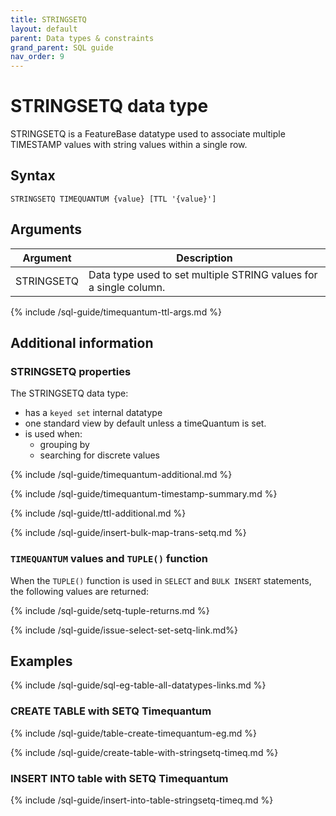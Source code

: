 ```yaml
---
title: STRINGSETQ
layout: default
parent: Data types & constraints
grand_parent: SQL guide
nav_order: 9
---
```


# STRINGSETQ data type

STRINGSETQ is a FeatureBase datatype used to associate multiple TIMESTAMP values with string values within a single row.

## Syntax

```
STRINGSETQ TIMEQUANTUM {value} [TTL '{value}']
```

## Arguments

| Argument | Description |
|---|---|
| STRINGSETQ | Data type used to set multiple STRING values for a single column. |
{% include /sql-guide/timequantum-ttl-args.md %}

## Additional information

### STRINGSETQ properties

The STRINGSETQ data type:
* has a `keyed set` internal datatype
* one standard view by default unless a timeQuantum is set.
* is used when:
  * grouping by
  * searching for discrete values

{% include /sql-guide/timequantum-additional.md %}

{% include /sql-guide/timequantum-timestamp-summary.md %}

{% include /sql-guide/ttl-additional.md %}

{% include /sql-guide/insert-bulk-map-trans-setq.md %}

### `TIMEQUANTUM` values and `TUPLE()` function

When the `TUPLE()` function is used in `SELECT` and `BULK INSERT` statements, the following values are returned:

{% include /sql-guide/setq-tuple-returns.md %}

{% include /sql-guide/issue-select-set-setq-link.md%}

## Examples

{% include /sql-guide/sql-eg-table-all-datatypes-links.md %}

### CREATE TABLE with SETQ Timequantum

{% include /sql-guide/table-create-timequantum-eg.md %}

{% include /sql-guide/create-table-with-stringsetq-timeq.md %}

### INSERT INTO table with SETQ Timequantum

{% include /sql-guide/insert-into-table-stringsetq-timeq.md %}
